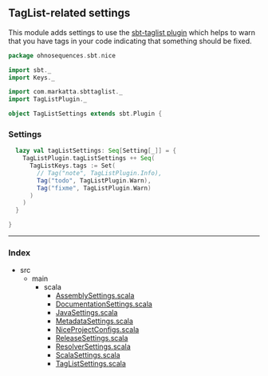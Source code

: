 ## TagList-related settings

This module adds settings to use the [sbt-taglist plugin](https://github.com/johanandren/sbt-taglist)
which helps to warn that you have tags in your code indicating that something should be fixed.


```scala
package ohnosequences.sbt.nice

import sbt._
import Keys._

import com.markatta.sbttaglist._
import TagListPlugin._

object TagListSettings extends sbt.Plugin {
```

### Settings

```scala
  lazy val tagListSettings: Seq[Setting[_]] = {
    TagListPlugin.tagListSettings ++ Seq(
      TagListKeys.tags := Set(
        // Tag("note", TagListPlugin.Info),
        Tag("todo", TagListPlugin.Warn), 
        Tag("fixme", TagListPlugin.Warn)
      )
    )
  }

}

```


------

### Index

+ src
  + main
    + scala
      + [AssemblySettings.scala][main/scala/AssemblySettings.scala]
      + [DocumentationSettings.scala][main/scala/DocumentationSettings.scala]
      + [JavaSettings.scala][main/scala/JavaSettings.scala]
      + [MetadataSettings.scala][main/scala/MetadataSettings.scala]
      + [NiceProjectConfigs.scala][main/scala/NiceProjectConfigs.scala]
      + [ReleaseSettings.scala][main/scala/ReleaseSettings.scala]
      + [ResolverSettings.scala][main/scala/ResolverSettings.scala]
      + [ScalaSettings.scala][main/scala/ScalaSettings.scala]
      + [TagListSettings.scala][main/scala/TagListSettings.scala]

[main/scala/AssemblySettings.scala]: AssemblySettings.scala.md
[main/scala/DocumentationSettings.scala]: DocumentationSettings.scala.md
[main/scala/JavaSettings.scala]: JavaSettings.scala.md
[main/scala/MetadataSettings.scala]: MetadataSettings.scala.md
[main/scala/NiceProjectConfigs.scala]: NiceProjectConfigs.scala.md
[main/scala/ReleaseSettings.scala]: ReleaseSettings.scala.md
[main/scala/ResolverSettings.scala]: ResolverSettings.scala.md
[main/scala/ScalaSettings.scala]: ScalaSettings.scala.md
[main/scala/TagListSettings.scala]: TagListSettings.scala.md